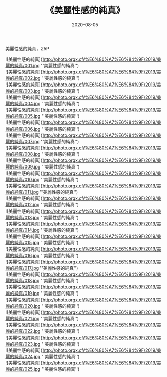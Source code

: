 ﻿---
layout: post
title:  《美麗性感的純真》
date:   2020-08-05
img: http://photo.orgx.cf/%E6%80%A7%E6%84%9F/2019/美麗的純真/000.jpg
tags: [美女, 性感, 泳衣]
---

美麗性感的純真，25P

![美麗性感的純真](http://photo.orgx.cf/%E6%80%A7%E6%84%9F/2019/美麗的純真/001.jpg ''美麗性感的純真'') <br>
![美麗性感的純真](http://photo.orgx.cf/%E6%80%A7%E6%84%9F/2019/美麗的純真/002.jpg ''美麗性感的純真'') <br>
![美麗性感的純真](http://photo.orgx.cf/%E6%80%A7%E6%84%9F/2019/美麗的純真/003.jpg ''美麗性感的純真'') <br>
![美麗性感的純真](http://photo.orgx.cf/%E6%80%A7%E6%84%9F/2019/美麗的純真/004.jpg ''美麗性感的純真'') <br>
![美麗性感的純真](http://photo.orgx.cf/%E6%80%A7%E6%84%9F/2019/美麗的純真/005.jpg ''美麗性感的純真'') <br>
![美麗性感的純真](http://photo.orgx.cf/%E6%80%A7%E6%84%9F/2019/美麗的純真/006.jpg ''美麗性感的純真'') <br>
![美麗性感的純真](http://photo.orgx.cf/%E6%80%A7%E6%84%9F/2019/美麗的純真/007.jpg ''美麗性感的純真'') <br>
![美麗性感的純真](http://photo.orgx.cf/%E6%80%A7%E6%84%9F/2019/美麗的純真/008.jpg ''美麗性感的純真'') <br>
![美麗性感的純真](http://photo.orgx.cf/%E6%80%A7%E6%84%9F/2019/美麗的純真/009.jpg ''美麗性感的純真'') <br>
![美麗性感的純真](http://photo.orgx.cf/%E6%80%A7%E6%84%9F/2019/美麗的純真/010.jpg ''美麗性感的純真'') <br>
![美麗性感的純真](http://photo.orgx.cf/%E6%80%A7%E6%84%9F/2019/美麗的純真/011.jpg ''美麗性感的純真'') <br>
![美麗性感的純真](http://photo.orgx.cf/%E6%80%A7%E6%84%9F/2019/美麗的純真/012.jpg ''美麗性感的純真'') <br>
![美麗性感的純真](http://photo.orgx.cf/%E6%80%A7%E6%84%9F/2019/美麗的純真/013.jpg ''美麗性感的純真'') <br>
![美麗性感的純真](http://photo.orgx.cf/%E6%80%A7%E6%84%9F/2019/美麗的純真/014.jpg ''美麗性感的純真'') <br>
![美麗性感的純真](http://photo.orgx.cf/%E6%80%A7%E6%84%9F/2019/美麗的純真/015.jpg ''美麗性感的純真'') <br>
![美麗性感的純真](http://photo.orgx.cf/%E6%80%A7%E6%84%9F/2019/美麗的純真/016.jpg ''美麗性感的純真'') <br>
![美麗性感的純真](http://photo.orgx.cf/%E6%80%A7%E6%84%9F/2019/美麗的純真/017.jpg ''美麗性感的純真'') <br>
![美麗性感的純真](http://photo.orgx.cf/%E6%80%A7%E6%84%9F/2019/美麗的純真/018.jpg ''美麗性感的純真'') <br>
![美麗性感的純真](http://photo.orgx.cf/%E6%80%A7%E6%84%9F/2019/美麗的純真/019.jpg ''美麗性感的純真'') <br>
![美麗性感的純真](http://photo.orgx.cf/%E6%80%A7%E6%84%9F/2019/美麗的純真/020.jpg ''美麗性感的純真'') <br>
![美麗性感的純真](http://photo.orgx.cf/%E6%80%A7%E6%84%9F/2019/美麗的純真/021.jpg ''美麗性感的純真'') <br>
![美麗性感的純真](http://photo.orgx.cf/%E6%80%A7%E6%84%9F/2019/美麗的純真/022.jpg ''美麗性感的純真'') <br>
![美麗性感的純真](http://photo.orgx.cf/%E6%80%A7%E6%84%9F/2019/美麗的純真/023.jpg ''美麗性感的純真'') <br>
![美麗性感的純真](http://photo.orgx.cf/%E6%80%A7%E6%84%9F/2019/美麗的純真/024.jpg ''美麗性感的純真'') <br>
![美麗性感的純真](http://photo.orgx.cf/%E6%80%A7%E6%84%9F/2019/美麗的純真/025.jpg ''美麗性感的純真'') <br>
